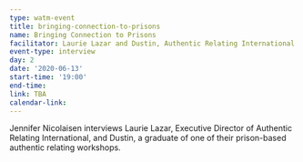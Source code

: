 ```yaml
---
type: watm-event
title: bringing-connection-to-prisons
name: Bringing Connection to Prisons
facilitator: Laurie Lazar and Dustin, Authentic Relating International
event-type: interview
day: 2
date: '2020-06-13'
start-time: '19:00'
end-time:
link: TBA
calendar-link:
---
```


Jennifer Nicolaisen interviews Laurie Lazar, Executive Director of Authentic Relating International, and Dustin, a graduate of one of their prison-based authentic relating workshops.
